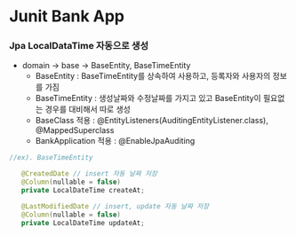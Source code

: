 # Junit Bank App

### Jpa LocalDataTime 자동으로 생성
 - domain -> base -> BaseEntity, BaseTimeEntity
    - BaseEntity : BaseTimeEntity를 상속하여 사용하고, 등록자와 사용자의 정보를 가짐
    - BaseTimeEntity : 생성날짜와 수정날짜를 가지고 있고 BaseEntity이 필요없는 경우를 대비해서 따로 생성
    - BaseClass 적용 : @EntityListeners(AuditingEntityListener.class), @MappedSuperclass
    - BankApplication 적용 : @EnableJpaAuditing


```java
//ex). BaseTimeEntity

   @CreatedDate // insert 자동 날짜 저장
   @Column(nullable = false)
   private LocalDateTime createAt;

   @LastModifiedDate // insert, update 자동 날짜 저장
   @Column(nullable = false)
   private LocalDateTime updateAt;
```

